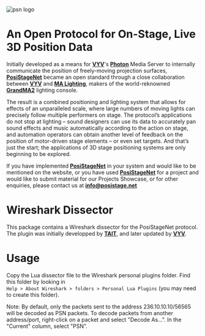 ![psn logo](https://github.com/vyv-ca/psn-cpp/blob/master/doc/psn-logo.png)

# An Open Protocol for On-Stage, Live 3D Position Data

Initially developed as a means for [**VYV**](https://www.vyv.ca)'s [**Photon**](https://www.vyv.ca/products/photon/) Media Server to internally communicate the position of freely-moving projection surfaces, [**PosiStageNet**](https://www.posistage.net/) became an open standard through a close collaboration between [**VYV**](https://www.vyv.ca) and [**MA Lighting**](https://www.malighting.com/), makers of the world-reknowned [**GrandMA2**](https://www.malighting.com/grandma2/) lighting console.

The result is a combined positioning and lighting system that allows for effects of an unparalleled scale, where large numbers of moving lights can precisely follow multiple performers on stage. The protocol’s applications do not stop at lighting – sound designers can use its data to accurately pan sound effects and music automatically according to the action on stage, and automation operators can obtain another level of feedback on the position of motor-driven stage elements – or even set targets. And that’s just the start; the applications of 3D stage positioning systems are only beginning to be explored.

If you have implemented [**PosiStageNet**](https://www.posistage.net/) in your system and would like to be mentioned on the website, or you have used [**PosiStageNet**](https://www.posistage.net/) for a project and would like to submit material for our Projects Showcase, or for other enquiries, please contact us at **info@posistage.net**

# Wireshark Dissector

This package contains a Wireshark dissector for the PosiStageNet protocol. The plugin was initially developped by [**TAIT**](http://www.taittowers.com/), and later updated by [**VYV**](https://www.vyv.ca/).

# Usage

Copy the Lua dissector file to the Wireshark personal plugins folder. Find this folder by looking in  
`Help > About Wireshark > folders > Personal Lua Plugins` (you may need to create this folder).

Note: By default, only the packets sent to the address 236.10.10.10/56565 will be decoded as PSN packets. To decode packets from another address/port, right-click on a packet and select "Decode As...". In the "Current" column, select "PSN".
